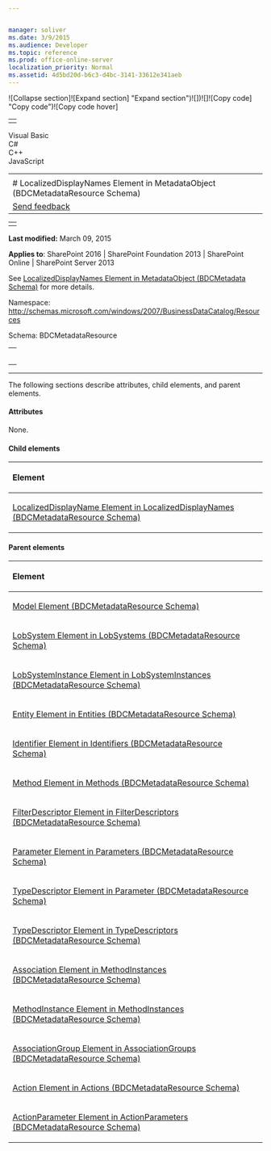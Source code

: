 ```yaml
---


manager: soliver
ms.date: 3/9/2015
ms.audience: Developer
ms.topic: reference
ms.prod: office-online-server
localization_priority: Normal
ms.assetid: 4d5bd20d-b6c3-d4bc-3141-33612e341aeb
---
```


![Collapse
section]![Expand
section] "Expand section")![]()![])![]![]()![Copy
code] "Copy code")![Copy code
hover]
<table>
<tbody>
<tr class="odd">
<td align="left"></td>
</tr>
</tbody>
</table>

Visual Basic  
C\#  
C++  
JavaScript  

<table>
<tbody>
<tr class="odd">
<td align="left"><span id="runningHeaderText"></span></td>
</tr>
<tr class="even">
<td align="left"># LocalizedDisplayNames Element in MetadataObject (BDCMetadataResource Schema)</td>
</tr>
<tr class="odd">
<td align="left"><span id="headfeedbackarea" class="feedbackhead"><a href="javascript:SubmitFeedback(&#39;docthis@Microsoft.com&#39;,&#39;&#39;,&#39;&#39;,&#39;&#39;,&#39;1.0.18082.1225&#39;,&#39;%0\dThank%20you%20for%20your%20feedback.%20The%20developer%20writing%20teams%20use%20your%20feedback%20to%20improve%20documentation.%20While%20we%20are%20reviewing%20your%20feedback,%20we%20may%20send%20you%20e-mail%20to%20ask%20for%20clarification%20or%20feedback%20on%20a%20solution.%20We%20do%20not%20use%20your%20e-mail%20address%20for%20any%20other%20purpose%20and%20we%20delete%20it%20after%20we%20finish%20our%20review.%0\AFor%20further%20information%20about%20the%20privacy%20policies%20of%20Microsoft,%20please%20see%20http://privacy.microsoft.com/en-us/default.aspx.%0\A%0\d&#39;,&#39;Customer%20feedback&#39;);">Send feedback</a></span></td>
</tr>
</tbody>
</table>

<table>
<colgroup>
<col width="100%" />
</colgroup>
<tbody>
<tr class="odd">
<td align="left"></td>
</tr>
</tbody>
</table>

**Last modified:** March 09, 2015

**Applies to**: SharePoint 2016 | SharePoint Foundation 2013 |
SharePoint Online | SharePoint Server 2013

See [LocalizedDisplayNames Element in MetadataObject
(BDCMetadata Schema)](localizeddisplaynames-element-in-metadataobject-bdcmetadata-schema.md)</span>
for more details.

Namespace:
http://schemas.microsoft.com/windows/2007/BusinessDataCatalog/Resources

Schema: BDCMetadataResource

<span codelanguage="other"></span>
<table>
<colgroup>
<col width="100%" />
</colgroup>
<tbody>
<tr class="odd">
<td align="left"><pre><code><LocalizedDisplayNames></LocalizedDisplayNames></code></pre></td>
</tr>
</tbody>
</table>


--------------------------------------------------------------------------------------------------------------------------------------------------------------------------------------------------------------------------------------

The following sections describe attributes, child elements, and parent
elements.

#### Attributes

None.

#### Child elements

<table>
<colgroup>
<col width="100%" />
</colgroup>
<thead>
<tr class="header">
<th align="left"><p>Element</p></th>
</tr>
</thead>
<tbody>
<tr class="odd">
<td align="left"><p><span sdata="link"><a href="localizeddisplayname-element-in-localizeddisplaynames-bdcmetadataresource-schema.md">LocalizedDisplayName Element in LocalizedDisplayNames (BDCMetadataResource Schema)</a></span></p></td>
</tr>
</tbody>
</table>

#### Parent elements

<table>
<colgroup>
<col width="100%" />
</colgroup>
<thead>
<tr class="header">
<th align="left"><p>Element</p></th>
</tr>
</thead>
<tbody>
<tr class="odd">
<td align="left"><p><span sdata="link"><a href="model-element-bdcmetadataresource-schema.md">Model Element (BDCMetadataResource Schema)</a></span></p></td>
</tr>
<tr class="even">
<td align="left"><p><span sdata="link"><a href="lobsystem-element-in-lobsystems-bdcmetadataresource-schema.md">LobSystem Element in LobSystems (BDCMetadataResource Schema)</a></span></p></td>
</tr>
<tr class="odd">
<td align="left"><p><span sdata="link"><a href="lobsysteminstance-element-in-lobsysteminstances-bdcmetadataresource-schema.md">LobSystemInstance Element in LobSystemInstances (BDCMetadataResource Schema)</a></span></p></td>
</tr>
<tr class="even">
<td align="left"><p><span sdata="link"><a href="entity-element-in-entities-bdcmetadataresource-schema.md">Entity Element in Entities (BDCMetadataResource Schema)</a></span></p></td>
</tr>
<tr class="odd">
<td align="left"><p><span sdata="link"><a href="identifier-element-in-identifiers-bdcmetadataresource-schema.md">Identifier Element in Identifiers (BDCMetadataResource Schema)</a></span></p></td>
</tr>
<tr class="even">
<td align="left"><p><span sdata="link"><a href="method-element-in-methods-bdcmetadataresource-schema.md">Method Element in Methods (BDCMetadataResource Schema)</a></span></p></td>
</tr>
<tr class="odd">
<td align="left"><p><span sdata="link"><a href="filterdescriptor-element-in-filterdescriptors-bdcmetadataresource-schema.md">FilterDescriptor Element in FilterDescriptors (BDCMetadataResource Schema)</a></span></p></td>
</tr>
<tr class="even">
<td align="left"><p><span sdata="link"><a href="parameter-element-in-parameters-bdcmetadataresource-schema.md">Parameter Element in Parameters (BDCMetadataResource Schema)</a></span></p></td>
</tr>
<tr class="odd">
<td align="left"><p><span sdata="link"><a href="typedescriptor-element-in-parameter-bdcmetadataresource-schema.md">TypeDescriptor Element in Parameter (BDCMetadataResource Schema)</a></span></p></td>
</tr>
<tr class="even">
<td align="left"><p><span sdata="link"><a href="typedescriptor-element-in-typedescriptors-bdcmetadataresource-schema.md">TypeDescriptor Element in TypeDescriptors (BDCMetadataResource Schema)</a></span></p></td>
</tr>
<tr class="odd">
<td align="left"><p><span sdata="link"><a href="association-element-in-methodinstances-bdcmetadataresource-schema.md">Association Element in MethodInstances (BDCMetadataResource Schema)</a></span></p></td>
</tr>
<tr class="even">
<td align="left"><p><span sdata="link"><a href="methodinstance-element-in-methodinstances-bdcmetadataresource-schema.md">MethodInstance Element in MethodInstances (BDCMetadataResource Schema)</a></span></p></td>
</tr>
<tr class="odd">
<td align="left"><p><span sdata="link"><a href="associationgroup-element-in-associationgroups-bdcmetadataresource-schema.md">AssociationGroup Element in AssociationGroups (BDCMetadataResource Schema)</a></span></p></td>
</tr>
<tr class="even">
<td align="left"><p><span sdata="link"><a href="action-element-in-actions-bdcmetadataresource-schema.md">Action Element in Actions (BDCMetadataResource Schema)</a></span></p></td>
</tr>
<tr class="odd">
<td align="left"><p><span sdata="link"><a href="actionparameter-element-in-actionparameters-bdcmetadataresource-schema.md">ActionParameter Element in ActionParameters (BDCMetadataResource Schema)</a></span></p></td>
</tr>
</tbody>
</table>








